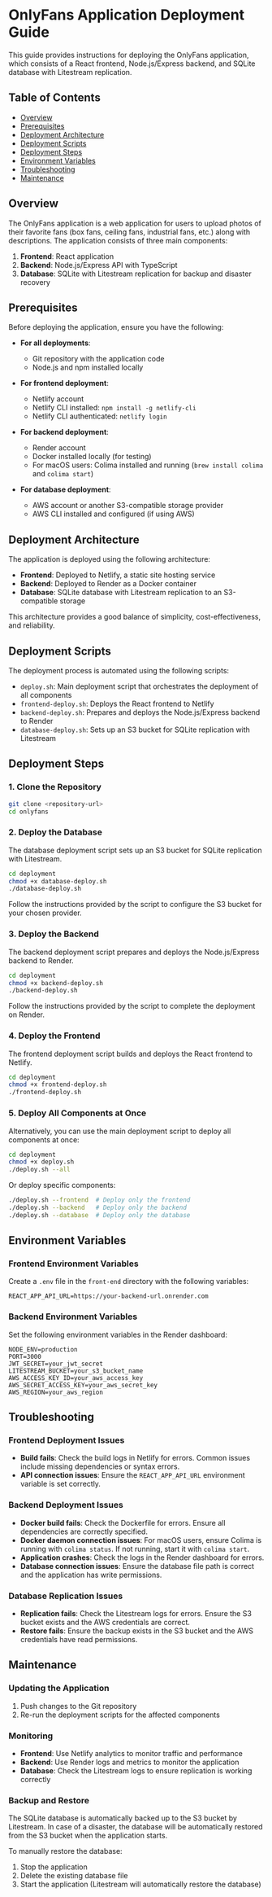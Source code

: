 # OnlyFans Application Deployment Guide

This guide provides instructions for deploying the OnlyFans application, which consists of a React frontend, Node.js/Express backend, and SQLite database with Litestream replication.

## Table of Contents

- [Overview](#overview)
- [Prerequisites](#prerequisites)
- [Deployment Architecture](#deployment-architecture)
- [Deployment Scripts](#deployment-scripts)
- [Deployment Steps](#deployment-steps)
- [Environment Variables](#environment-variables)
- [Troubleshooting](#troubleshooting)
- [Maintenance](#maintenance)

## Overview

The OnlyFans application is a web application for users to upload photos of their favorite fans (box fans, ceiling fans, industrial fans, etc.) along with descriptions. The application consists of three main components:

1. **Frontend**: React application
2. **Backend**: Node.js/Express API with TypeScript
3. **Database**: SQLite with Litestream replication for backup and disaster recovery

## Prerequisites

Before deploying the application, ensure you have the following:

- **For all deployments**:
  - Git repository with the application code
  - Node.js and npm installed locally

- **For frontend deployment**:
  - Netlify account
  - Netlify CLI installed: `npm install -g netlify-cli`
  - Netlify CLI authenticated: `netlify login`

- **For backend deployment**:
  - Render account
  - Docker installed locally (for testing)
  - For macOS users: Colima installed and running (`brew install colima` and `colima start`)

- **For database deployment**:
  - AWS account or another S3-compatible storage provider
  - AWS CLI installed and configured (if using AWS)

## Deployment Architecture

The application is deployed using the following architecture:

- **Frontend**: Deployed to Netlify, a static site hosting service
- **Backend**: Deployed to Render as a Docker container
- **Database**: SQLite database with Litestream replication to an S3-compatible storage

This architecture provides a good balance of simplicity, cost-effectiveness, and reliability.

## Deployment Scripts

The deployment process is automated using the following scripts:

- `deploy.sh`: Main deployment script that orchestrates the deployment of all components
- `frontend-deploy.sh`: Deploys the React frontend to Netlify
- `backend-deploy.sh`: Prepares and deploys the Node.js/Express backend to Render
- `database-deploy.sh`: Sets up an S3 bucket for SQLite replication with Litestream

## Deployment Steps

### 1. Clone the Repository

```bash
git clone <repository-url>
cd onlyfans
```

### 2. Deploy the Database

The database deployment script sets up an S3 bucket for SQLite replication with Litestream.

```bash
cd deployment
chmod +x database-deploy.sh
./database-deploy.sh
```

Follow the instructions provided by the script to configure the S3 bucket for your chosen provider.

### 3. Deploy the Backend

The backend deployment script prepares and deploys the Node.js/Express backend to Render.

```bash
cd deployment
chmod +x backend-deploy.sh
./backend-deploy.sh
```

Follow the instructions provided by the script to complete the deployment on Render.

### 4. Deploy the Frontend

The frontend deployment script builds and deploys the React frontend to Netlify.

```bash
cd deployment
chmod +x frontend-deploy.sh
./frontend-deploy.sh
```

### 5. Deploy All Components at Once

Alternatively, you can use the main deployment script to deploy all components at once:

```bash
cd deployment
chmod +x deploy.sh
./deploy.sh --all
```

Or deploy specific components:

```bash
./deploy.sh --frontend  # Deploy only the frontend
./deploy.sh --backend   # Deploy only the backend
./deploy.sh --database  # Deploy only the database
```

## Environment Variables

### Frontend Environment Variables

Create a `.env` file in the `front-end` directory with the following variables:

```
REACT_APP_API_URL=https://your-backend-url.onrender.com
```

### Backend Environment Variables

Set the following environment variables in the Render dashboard:

```
NODE_ENV=production
PORT=3000
JWT_SECRET=your_jwt_secret
LITESTREAM_BUCKET=your_s3_bucket_name
AWS_ACCESS_KEY_ID=your_aws_access_key
AWS_SECRET_ACCESS_KEY=your_aws_secret_key
AWS_REGION=your_aws_region
```

## Troubleshooting

### Frontend Deployment Issues

- **Build fails**: Check the build logs in Netlify for errors. Common issues include missing dependencies or syntax errors.
- **API connection issues**: Ensure the `REACT_APP_API_URL` environment variable is set correctly.

### Backend Deployment Issues

- **Docker build fails**: Check the Dockerfile for errors. Ensure all dependencies are correctly specified.
- **Docker daemon connection issues**: For macOS users, ensure Colima is running with `colima status`. If not running, start it with `colima start`.
- **Application crashes**: Check the logs in the Render dashboard for errors.
- **Database connection issues**: Ensure the database file path is correct and the application has write permissions.

### Database Replication Issues

- **Replication fails**: Check the Litestream logs for errors. Ensure the S3 bucket exists and the AWS credentials are correct.
- **Restore fails**: Ensure the backup exists in the S3 bucket and the AWS credentials have read permissions.

## Maintenance

### Updating the Application

1. Push changes to the Git repository
2. Re-run the deployment scripts for the affected components

### Monitoring

- **Frontend**: Use Netlify analytics to monitor traffic and performance
- **Backend**: Use Render logs and metrics to monitor the application
- **Database**: Check the Litestream logs to ensure replication is working correctly

### Backup and Restore

The SQLite database is automatically backed up to the S3 bucket by Litestream. In case of a disaster, the database will be automatically restored from the S3 bucket when the application starts.

To manually restore the database:

1. Stop the application
2. Delete the existing database file
3. Start the application (Litestream will automatically restore the database)